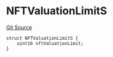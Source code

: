# NFTValuationLimitS
[Git Source](https://github.com/thrackle-io/tron/blob/cbc87814d6bed0b3e71e8ab959486c532d05c771/src/client/token/handler/diamond/RuleStorage.sol)


```solidity
struct NFTValuationLimitS {
    uint16 nftValuationLimit;
}
```

